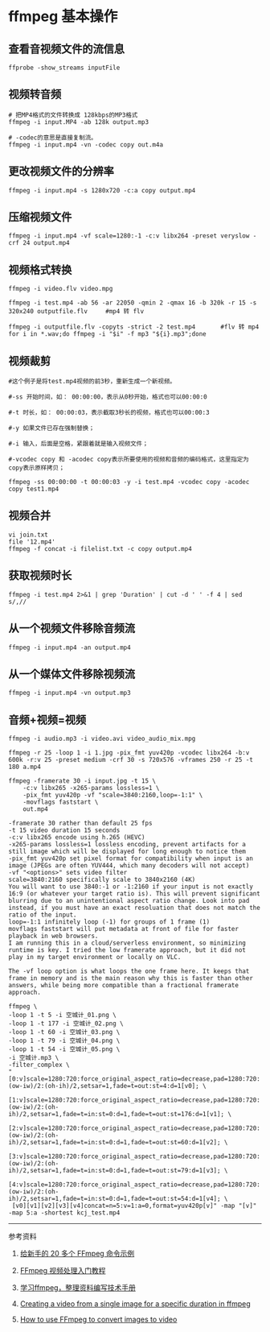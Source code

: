 # ffmpeg 基本操作

## 查看音视频文件的流信息
```
ffprobe -show_streams inputFile
```
## 视频转音频
```
# 把MP4格式的文件转换成 128kbps的MP3格式
ffmpeg -i input.MP4 -ab 128k output.mp3

# -codec的意思是直接复制流。
ffmpeg -i input.mp4 -vn -codec copy out.m4a
```

## 更改视频文件的分辨率
```
ffmpeg -i input.mp4 -s 1280x720 -c:a copy output.mp4
```
## 压缩视频文件
```
ffmpeg -i input.mp4 -vf scale=1280:-1 -c:v libx264 -preset veryslow -crf 24 output.mp4
```
## 视频格式转换
```
ffmpeg -i video.flv video.mpg

ffmpeg -i test.mp4 -ab 56 -ar 22050 -qmin 2 -qmax 16 -b 320k -r 15 -s 320x240 outputfile.flv     #mp4 转 flv  
      
ffmpeg -i outputfile.flv -copyts -strict -2 test.mp4       #flv 转 mp4  
for i in *.wav;do ffmpeg -i "$i" -f mp3 "${i}.mp3";done
```

## 视频裁剪
```
#这个例子是将test.mp4视频的前3秒，重新生成一个新视频。

#-ss 开始时间，如： 00:00:00，表示从0秒开始，格式也可以00:00:0

#-t 时长，如： 00:00:03，表示截取3秒长的视频，格式也可以00:00:3

#-y 如果文件已存在强制替换；

#-i 输入，后面是空格，紧跟着就是输入视频文件；

#-vcodec copy 和 -acodec copy表示所要使用的视频和音频的编码格式，这里指定为copy表示原样拷贝；

ffmpeg -ss 00:00:00 -t 00:00:03 -y -i test.mp4 -vcodec copy -acodec copy test1.mp4

```

## 视频合并
```
vi join.txt
file '12.mp4'
ffmpeg -f concat -i filelist.txt -c copy output.mp4
```
## 获取视频时长
```
ffmpeg -i test.mp4 2>&1 | grep 'Duration' | cut -d ' ' -f 4 | sed s/,//  
```

## 从一个视频文件移除音频流
```
ffmpeg -i input.mp4 -an output.mp4
```
## 从一个媒体文件移除视频流
```
ffmpeg -i input.mp4 -vn output.mp3
```
## 音频+视频=视频
```
ffmpeg -i audio.mp3 -i video.avi video_audio_mix.mpg

ffmpeg -r 25 -loop 1 -i 1.jpg -pix_fmt yuv420p -vcodec libx264 -b:v 600k -r:v 25 -preset medium -crf 30 -s 720x576 -vframes 250 -r 25 -t 180 a.mp4
```

```
ffmpeg -framerate 30 -i input.jpg -t 15 \
    -c:v libx265 -x265-params lossless=1 \
    -pix_fmt yuv420p -vf "scale=3840:2160,loop=-1:1" \
    -movflags faststart \
    out.mp4
 
-framerate 30 rather than default 25 fps
-t 15 video duration 15 seconds
-c:v libx265 encode using h.265 (HEVC)
-x265-params lossless=1 lossless encoding, prevent artifacts for a still image which will be displayed for long enough to notice them
-pix_fmt yuv420p set pixel format for compatibility when input is an image (JPEGs are often YUV444, which many decoders will not accept)
-vf "<options>" sets video filter
scale=3840:2160 specifically scale to 3840x2160 (4K)
You will want to use 3840:-1 or -1:2160 if your input is not exactly 16:9 (or whatever your target ratio is). This will prevent significant blurring due to an unintentional aspect ratio change. Look into pad instead, if you must have an exact resoluation that does not match the ratio of the input.
loop=-1:1 infinitely loop (-1) for groups of 1 frame (1)
movflags faststart will put metadata at front of file for faster playback in web browsers.
I am running this in a cloud/serverless environment, so minimizing runtime is key. I tried the low framerate approach, but it did not play in my target environment or locally on VLC.

The -vf loop option is what loops the one frame here. It keeps that frame in memory and is the main reason why this is faster than other answers, while being more compatible than a fractional framerate approach.
```

```
ffmpeg \
-loop 1 -t 5 -i 空城计_01.png \
-loop 1 -t 177 -i 空城计_02.png \
-loop 1 -t 60 -i 空城计_03.png \
-loop 1 -t 79 -i 空城计_04.png \
-loop 1 -t 54 -i 空城计_05.png \
-i 空城计.mp3 \
-filter_complex \
"[0:v]scale=1280:720:force_original_aspect_ratio=decrease,pad=1280:720:(ow-iw)/2:(oh-ih)/2,setsar=1,fade=t=out:st=4:d=1[v0]; \
 [1:v]scale=1280:720:force_original_aspect_ratio=decrease,pad=1280:720:(ow-iw)/2:(oh-ih)/2,setsar=1,fade=t=in:st=0:d=1,fade=t=out:st=176:d=1[v1]; \
 [2:v]scale=1280:720:force_original_aspect_ratio=decrease,pad=1280:720:(ow-iw)/2:(oh-ih)/2,setsar=1,fade=t=in:st=0:d=1,fade=t=out:st=60:d=1[v2]; \
 [3:v]scale=1280:720:force_original_aspect_ratio=decrease,pad=1280:720:(ow-iw)/2:(oh-ih)/2,setsar=1,fade=t=in:st=0:d=1,fade=t=out:st=79:d=1[v3]; \
 [4:v]scale=1280:720:force_original_aspect_ratio=decrease,pad=1280:720:(ow-iw)/2:(oh-ih)/2,setsar=1,fade=t=in:st=0:d=1,fade=t=out:st=54:d=1[v4]; \
 [v0][v1][v2][v3][v4]concat=n=5:v=1:a=0,format=yuv420p[v]" -map "[v]" -map 5:a -shortest kcj_test.mp4

```

---
参考资料
1. [给新手的 20 多个 FFmpeg 命令示例](https://zhuanlan.zhihu.com/p/67878761)

1. [FFmpeg 视频处理入门教程](https://www.ruanyifeng.com/blog/2020/01/ffmpeg.html)

1. [学习ffmpeg，整理资料编写技术手册](https://github.com/feixiao/ffmpeg)

1. [Creating a video from a single image for a specific duration in ffmpeg](https://stackoverflow.com/questions/25891342/creating-a-video-from-a-single-image-for-a-specific-duration-in-ffmpeg)

1. [How to use FFmpeg to convert images to video](https://shotstack.io/learn/use-ffmpeg-to-convert-images-to-video/)
